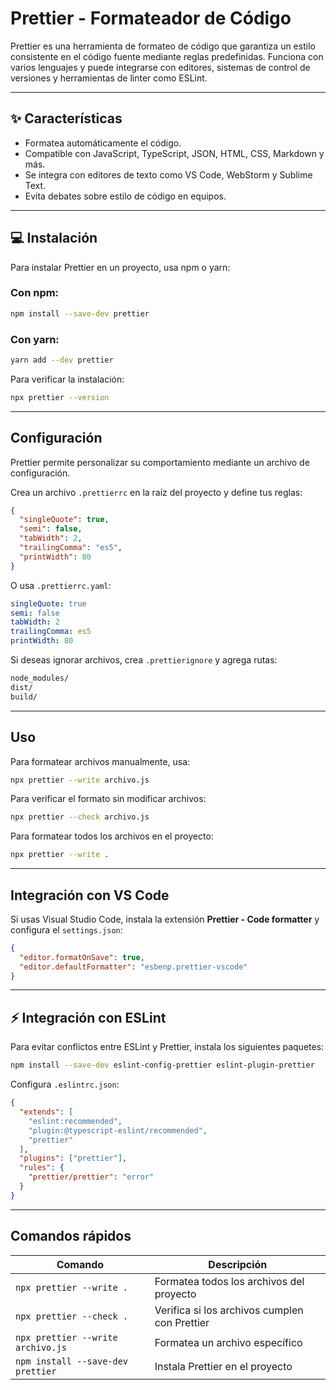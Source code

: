 # Prettier - Formateador de Código

Prettier es una herramienta de formateo de código que garantiza un estilo consistente en el código fuente mediante reglas predefinidas. Funciona con varios lenguajes y puede integrarse con editores, sistemas de control de versiones y herramientas de linter como ESLint.

---

## ✨ Características
- Formatea automáticamente el código.
- Compatible con JavaScript, TypeScript, JSON, HTML, CSS, Markdown y más.
- Se integra con editores de texto como VS Code, WebStorm y Sublime Text.
- Evita debates sobre estilo de código en equipos.

---

## 💻 Instalación
Para instalar Prettier en un proyecto, usa npm o yarn:

### Con npm:
```sh
npm install --save-dev prettier
```

### Con yarn:
```sh
yarn add --dev prettier
```

Para verificar la instalación:
```sh
npx prettier --version
```

---

## Configuración
Prettier permite personalizar su comportamiento mediante un archivo de configuración.

Crea un archivo `.prettierrc` en la raíz del proyecto y define tus reglas:

```json
{
  "singleQuote": true,
  "semi": false,
  "tabWidth": 2,
  "trailingComma": "es5",
  "printWidth": 80
}
```

O usa `.prettierrc.yaml`:
```yaml
singleQuote: true
semi: false
tabWidth: 2
trailingComma: es5
printWidth: 80
```

Si deseas ignorar archivos, crea `.prettierignore` y agrega rutas:
```txt
node_modules/
dist/
build/
```

---

## Uso

Para formatear archivos manualmente, usa:
```sh
npx prettier --write archivo.js
```

Para verificar el formato sin modificar archivos:
```sh
npx prettier --check archivo.js
```

Para formatear todos los archivos en el proyecto:
```sh
npx prettier --write .
```

---

## Integración con VS Code
Si usas Visual Studio Code, instala la extensión **Prettier - Code formatter** y configura el `settings.json`:

```json
{
  "editor.formatOnSave": true,
  "editor.defaultFormatter": "esbenp.prettier-vscode"
}
```

---

## ⚡ Integración con ESLint
Para evitar conflictos entre ESLint y Prettier, instala los siguientes paquetes:

```sh
npm install --save-dev eslint-config-prettier eslint-plugin-prettier
```

Configura `.eslintrc.json`:

```json
{
  "extends": [
    "eslint:recommended",
    "plugin:@typescript-eslint/recommended",
    "prettier"
  ],
  "plugins": ["prettier"],
  "rules": {
    "prettier/prettier": "error"
  }
}
```

---

## Comandos rápidos
| Comando | Descripción |
|---------|-------------|
| `npx prettier --write .` | Formatea todos los archivos del proyecto |
| `npx prettier --check .` | Verifica si los archivos cumplen con Prettier |
| `npx prettier --write archivo.js` | Formatea un archivo específico |
| `npm install --save-dev prettier` | Instala Prettier en el proyecto |
